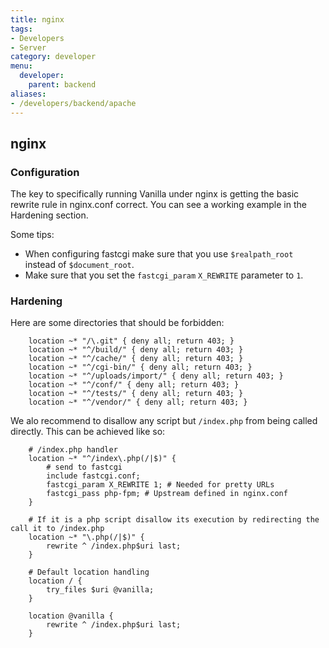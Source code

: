 ```yaml
---
title: nginx
tags:
- Developers
- Server
category: developer
menu:
  developer:
    parent: backend
aliases:
- /developers/backend/apache
---
```

## nginx

### Configuration

The key to specifically running Vanilla under nginx is getting the basic rewrite rule in nginx.conf correct.
You can see a working example in the Hardening section.

Some tips:
- When configuring fastcgi make sure that you use `$realpath_root` instead of `$document_root`.
- Make sure that you set the `fastcgi_param` `X_REWRITE` parameter to `1`.

### Hardening

Here are some directories that should be forbidden:

```nginx
    location ~* "/\.git" { deny all; return 403; }
    location ~* "^/build/" { deny all; return 403; }
    location ~* "^/cache/" { deny all; return 403; }
    location ~* "^/cgi-bin/" { deny all; return 403; }
    location ~* "^/uploads/import/" { deny all; return 403; }
    location ~* "^/conf/" { deny all; return 403; }
    location ~* "^/tests/" { deny all; return 403; }
    location ~* "^/vendor/" { deny all; return 403; }
```

We alo recommend to disallow any script but `/index.php` from being called directly.
This can be achieved like so:

```nginx
    # /index.php handler
    location ~* "^/index\.php(/|$)" {
        # send to fastcgi
        include fastcgi.conf;
        fastcgi_param X_REWRITE 1; # Needed for pretty URLs
        fastcgi_pass php-fpm; # Upstream defined in nginx.conf 
    }

    # If it is a php script disallow its execution by redirecting the call it to /index.php
    location ~* "\.php(/|$)" {
        rewrite ^ /index.php$uri last;
    }

    # Default location handling
    location / {
        try_files $uri @vanilla;
    }

    location @vanilla {
        rewrite ^ /index.php$uri last;
    }
```
